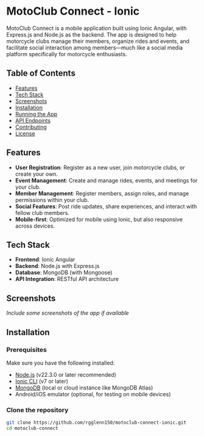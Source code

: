 # MotoClub Connect - Ionic

MotoClub Connect is a mobile application built using Ionic Angular, with Express.js and Node.js as the backend. The app is designed to help motorcycle clubs manage their members, organize rides and events, and facilitate social interaction among members—much like a social media platform specifically for motorcycle enthusiasts.

## Table of Contents
- [Features](#features)
- [Tech Stack](#tech-stack)
- [Screenshots](#screenshots)
- [Installation](#installation)
- [Running the App](#running-the-app)
- [API Endpoints](#api-endpoints)
- [Contributing](#contributing)
- [License](#license)

## Features
- **User Registration**: Register as a new user, join motorcycle clubs, or create your own.
- **Event Management**: Create and manage rides, events, and meetings for your club.
- **Member Management**: Register members, assign roles, and manage permissions within your club.
- **Social Features**: Post ride updates, share experiences, and interact with fellow club members.
- **Mobile-first**: Optimized for mobile using Ionic, but also responsive across devices.

## Tech Stack
- **Frontend**: Ionic Angular
- **Backend**: Node.js with Express.js
- **Database**: MongoDB (with Mongoose)
- **API Integration**: RESTful API architecture

## Screenshots
_Include some screenshots of the app if available_

## Installation

### Prerequisites
Make sure you have the following installed:
- [Node.js](https://nodejs.org/) (v22.3.0 or later recommended)
- [Ionic CLI](https://ionicframework.com/docs/cli) (v7 or later)
- [MongoDB](https://www.mongodb.com/try/download/community) (local or cloud instance like MongoDB Atlas)
- Android/iOS emulator (optional, for testing on mobile devices)

### Clone the repository
```bash
git clone https://github.com/rgglenn150/motoclub-connect-ionic.git
cd motoclub-connect
